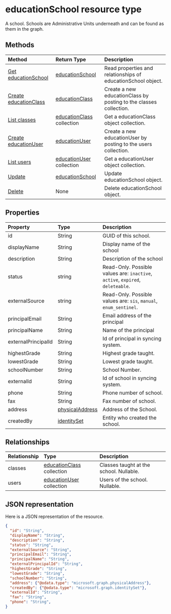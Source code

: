 # educationSchool resource type

A school.  Schools are Administrative Units underneath and can be found as them in the graph.  


## Methods

| Method		   | Return Type	|Description|
|:---------------|:--------|:----------|
|[Get educationSchool](../api/educationschool_get.md) | [educationSchool](educationschool.md) |Read properties and relationships of educationSchool object.|
|[Create educationClass](../api/educationschool_post_classes.md) |[educationClass](educationclass.md)| Create a new educationClass by posting to the classes collection.|
|[List classes](../api/educationschool_list_classes.md) |[educationClass](educationclass.md) collection| Get a educationClass object collection.|
|[Create educationUser](../api/educationschool_post_users.md) |[educationUser](educationuser.md)| Create a new educationUser by posting to the users collection.|
|[List users](../api/educationschool_list_users.md) |[educationUser](educationuser.md) collection| Get a educationUser object collection.|
|[Update](../api/educationschool_update.md) | [educationSchool](educationschool.md)	|Update educationSchool object. |
|[Delete](../api/educationschool_delete.md) | None |Delete educationSchool object. |

## Properties
| Property	   | Type	|Description|
|:---------------|:--------|:----------|
|id|String|GUID of this school.|
|displayName| String| Display name of the school| 
|description| String | Description of the school| 
|status| string| Read-Only.  Possible values are: `inactive`, `active`, `expired`, `deleteable`.|
|externalSource| string| Read-Only.  Possible values are: `sis`, `manual`, `enum_sentinel`.|
|principalEmail| String| Email address of the principal|
|principalName| String | Name of the principal|
|externalPrincipalId| String | Id of principal in syncing system. |
|highestGrade|String| Highest grade taught. |
|lowestGrade|String| Lowest grade taught. |
|schoolNumber|String| School Number.|
|externalId|String| Id of school in syncing system. |
|phone|String| Phone number of school. |
|fax|String| Fax number of school. |
|address|[physicalAddress](physicaladdress.md)| Address of the School.|
|createdBy|[identitySet](identityset.md)|Entity who created the school.|


## Relationships
| Relationship | Type	|Description|
|:---------------|:--------|:----------|
|classes|[educationClass](educationclass.md) collection| Classes taught at the school. Nullable.|
|users|[educationUser](educationuser.md) collection| Users of the school. Nullable.|

## JSON representation

Here is a JSON representation of the resource.

<!-- {
  "blockType": "resource",
  "optionalProperties": [

  ],
  "@odata.type": "microsoft.graph.educationSchool"
}-->

```json
{
  "id": "String",
  "displayName": "String",
  "description": "String",
  "status": "String",
  "externalSource": "String",
  "principalEmail": "String",
  "principalName": "String",
  "externalPrincipalId": "String",
  "highestGrade": "String",
  "lowestGrade": "String",
  "schoolNumber": "String",
  "address": {"@odata.type": "microsoft.graph.physicalAddress"},
  "createdBy": {"@odata.type": "microsoft.graph.identitySet"},
  "externalId": "String",
  "fax": "String",
  "phone": "String",
}
```

<!-- uuid: 8fcb5dbc-d5aa-4681-8e31-b001d5168d79
2015-10-25 14:57:30 UTC -->
<!-- {
  "type": "#page.annotation",
  "description": "educationSchool resource",
  "keywords": "",
  "section": "documentation",
  "tocPath": ""
}-->